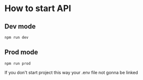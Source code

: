 # How to start API

## Dev mode 
```npm run dev```

## Prod mode 
```npm run prod```

If you don't start project this way your .env file not gonna be linked